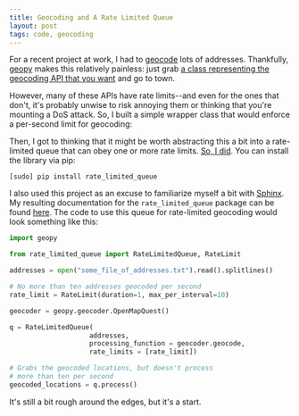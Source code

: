 ```yaml
---
title: Geocoding and A Rate Limited Queue
layout: post
tags: code, geocoding
---
```


For a recent project at work, I had to [geocode](http://en.wikipedia.org/wiki/Geocoding) lots of addresses. 
Thankfully, [geopy](https://github.com/geopy/geopy) makes this relatively painless: just grab 
[a class representing the geocoding API that you want](http://geopy.readthedocs.org/en/latest/#module-geopy.geocoders) 
and go to town.

However, many of these APIs have rate limits--and even for the ones that don't, it's probably unwise to risk annoying 
them or thinking that you're mounting a DoS attack. So, I built a simple wrapper class that would enforce a per-second limit 
for geocoding:

<script src="https://gist.github.com/jackmaney/4a98cfdfef61e1d5a097.js"></script>

Then, I got to thinking that it might be worth abstracting this a bit into a rate-limited queue that can obey 
one or more rate limits. [So, I did](https://github.com/jackmaney/rate-limited-queue). You can install the library
via pip:

```
[sudo] pip install rate_limited_queue
```

I also used this project as an excuse to familiarize myself a bit with [Sphinx](http://sphinx-doc.org/). 
My resulting documentation for the `rate_limited_queue` package can be found [here](http://rate-limited-queue.readthedocs.org/en/latest/). The code to use this queue for rate-limited geocoding 
would look something like this:

```python
import geopy

from rate_limited_queue import RateLimitedQueue, RateLimit

addresses = open("some_file_of_addresses.txt").read().splitlines()

# No more than ten addresses geocoded per second
rate_limit = RateLimit(duration=1, max_per_interval=10)

geocoder = geopy.geocoder.OpenMapQuest()

q = RateLimitedQueue(
                    addresses,
                    processing_function = geocoder.geocode,
                    rate_limits = [rate_limit])

# Grabs the geocoded locations, but doesn't process
# more than ten per second
geocoded_locations = q.process()
```

It's still a bit rough around the edges, but it's a start.
